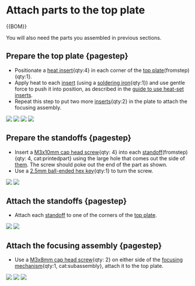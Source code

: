 # Attach parts to the top plate

{{BOM}}

[Heat insert]: parts/mech/Hinsert.md "{cat:mechanic}"
[M3x8mm cap head screw]: parts/mech/M3-8.md "{cat:mechanic}"
[M3x10mm cap head screw]: parts/mech/M3-10.md "{cat:mechanic}" 
[Top plate]: parts/materials/top-plate.md "{cat:lasercutpart}"
[Soldering iron]: parts/tools/soldiron.md "{cat:tool}"
[2.5mm Ball-end Allen key]: parts/tools/2.5mmBallEndAllenKey.md "{cat:tool}"
[Focusing assembly]: models/focusing-assembly.stl "{previewpage}"
[Standoff-M]: models/standoff-M.stl "{previewpage}"

You will also need the parts you assembled in previous sections.

## Prepare the top plate {pagestep}

* Positionate a [heat insert][Heat insert]{qty:4} in each corner of the [top plate][Top plate](fromstep){qty:1}.
* Apply heat to each [insert][Heat insert] (using a [soldering iron]{qty:1}) and use gentle force to push it into position, as described in the [guide to use heat-set inserts].
* Repeat this step to put two more [inserts][Heat insert]{qty:2} in the plate to attach the focusing assembly.

![](images/heat-insert_top-plate.png)
![](images/heat-set_insert.gif)
![](images/heat-insert_top-plate_1.png)
![](images/heat-insert_top-plate_3.png)

## Prepare the standoffs {pagestep}

* Insert a [M3x10mm cap head screw]{qty: 4} into each [standoff][Standoff-M](fromstep){qty: 4, cat:printedpart} using the large hole that comes out the side of [them][Standoff-M]. The screw should poke out the end of the part as shown.
* Use a [2.5mm ball-ended hex key][2.5mm Ball-end Allen key]{qty:1} to turn the screw.

![](images/spacer_screw_insertion_1.png)
![](images/spacer_screw_insertion_2.png)

## Attach the standoffs {pagestep}

* Attach each [standoff][Standoff-M] to one of the corners of the [top plate][Top plate].

![](images/spacer_top_attachment.png)
![](images/spacer_top_attached.png)

## Attach the focusing assembly {pagestep}

* Use a [M3x8mm cap head screw]{qty: 2} on either side of the [focusing mechanism](fromstep){qty:1, cat:subassembly}, attach it to the top plate.

![](images/focus_assembly_top_attachment.jpg)
![](images/focus_assembly_top_attached.jpg)
![](images/focus_assembly_top_attached_1.jpg)

[guide to use heat-set inserts]: https://hackaday.com/2019/02/28/threading-3d-printed-parts-how-to-use-heat-set-inserts/